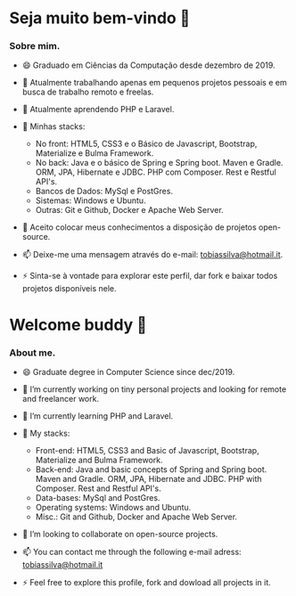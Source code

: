 # Seja muito bem-vindo 👋

<!--
**tobiassilva20/tobiassilva20** is a ✨ _special_ ✨ repository because its `README.md` (this file) appears on your GitHub profile.
-->
### Sobre mim.
- 😄 Graduado em Ciências da Computação desde dezembro de 2019.
- 🔭 Atualmente trabalhando apenas em pequenos projetos pessoais e em busca de trabalho remoto e freelas.
- 🌱 Atualmente aprendendo PHP e Laravel.
- 🔭 Minhas stacks:
     - No front: HTML5, CSS3 e o Básico de Javascript, Bootstrap, Materialize e Bulma Framework.
     - No back: Java e o básico de Spring e Spring boot. Maven e Gradle. ORM, JPA, Hibernate e JDBC. PHP com Composer. Rest e Restful API's.
     - Bancos de Dados: MySql e PostGres.
     - Sistemas: Windows e Ubuntu.
     - Outras: Git e Github, Docker e Apache Web Server.

- 👯 Aceito colocar meus conhecimentos a disposição de projetos open-source.
- 📫 Deixe-me uma mensagem através do e-mail: tobiassilva@hotmail.it.
- ⚡  Sinta-se à vontade para explorar este perfil, dar fork e baixar todos projetos disponíveis nele.


# Welcome buddy 👋


### About me.
- 😄 Graduate degree in Computer Science since dec/2019.
- 🔭 I’m currently working on tiny personal projects and looking for remote and freelancer work.
- 🌱 I’m currently learning PHP and Laravel.
- 🔭 My stacks:
     - Front-end: HTML5, CSS3 and Basic of Javascript, Bootstrap, Materialize and Bulma Framework.
     - Back-end: Java and basic concepts of Spring and Spring boot. Maven and Gradle. ORM, JPA, Hibernate and JDBC. PHP with Composer. Rest and Restful API's.
     - Data-bases: MySql and PostGres.
     - Operating systems: Windows and Ubuntu.
     - Misc.: Git and Github, Docker and Apache Web Server.
       
- 👯 I’m looking to collaborate on open-source projects.
- 📫 You can contact me through the following e-mail adress: tobiassilva@hotmail.it
- ⚡ Feel free to explore this profile, fork and dowload all projects in it.
